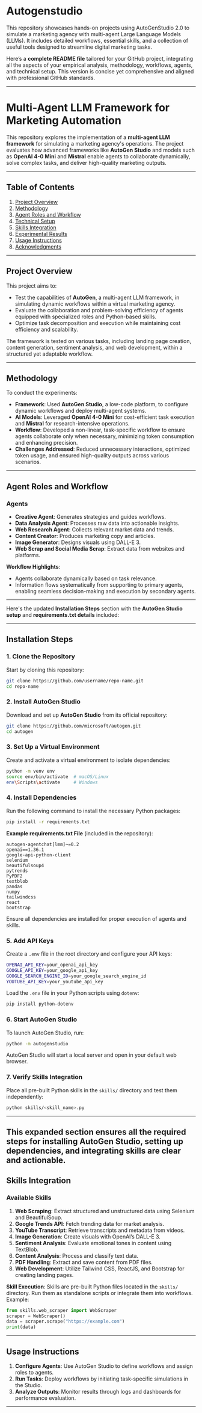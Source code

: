 # Autogenstudio
This repository showcases hands-on projects using AutoGenStudio 2.0 to simulate a marketing agency with multi-agent Large Language Models (LLMs). It includes detailed workflows, essential skills, and a collection of useful tools designed to streamline digital marketing tasks. 

Here’s a **complete README file** tailored for your GitHub project, integrating all the aspects of your empirical analysis, methodology, workflows, agents, and technical setup. This version is concise yet comprehensive and aligned with professional GitHub standards.  

---

# **Multi-Agent LLM Framework for Marketing Automation**  

This repository explores the implementation of a **multi-agent LLM framework** for simulating a marketing agency's operations. The project evaluates how advanced frameworks like **AutoGen Studio** and models such as **OpenAI 4-0 Mini** and **Mistral** enable agents to collaborate dynamically, solve complex tasks, and deliver high-quality marketing outputs.  

---

## **Table of Contents**  
1. [Project Overview](#project-overview)  
2. [Methodology](#methodology)  
3. [Agent Roles and Workflow](#agent-roles-and-workflow)  
4. [Technical Setup](#technical-setup)  
5. [Skills Integration](#skills-integration)  
6. [Experimental Results](#experimental-results)  
7. [Usage Instructions](#usage-instructions)  
8. [Acknowledgments](#acknowledgments)  

---

## **Project Overview**  

This project aims to:  
- Test the capabilities of **AutoGen**, a multi-agent LLM framework, in simulating dynamic workflows within a virtual marketing agency.  
- Evaluate the collaboration and problem-solving efficiency of agents equipped with specialized roles and Python-based skills.  
- Optimize task decomposition and execution while maintaining cost efficiency and scalability.  

The framework is tested on various tasks, including landing page creation, content generation, sentiment analysis, and web development, within a structured yet adaptable workflow.  

---

## **Methodology**  

To conduct the experiments:  
- **Framework**: Used **AutoGen Studio**, a low-code platform, to configure dynamic workflows and deploy multi-agent systems.  
- **AI Models**: Leveraged **OpenAI 4-0 Mini** for cost-efficient task execution and **Mistral** for research-intensive operations.  
- **Workflow**: Developed a non-linear, task-specific workflow to ensure agents collaborate only when necessary, minimizing token consumption and enhancing precision.  
- **Challenges Addressed**: Reduced unnecessary interactions, optimized token usage, and ensured high-quality outputs across various scenarios.  

---

## **Agent Roles and Workflow**  

### **Agents**  
- **Creative Agent**: Generates strategies and guides workflows.  
- **Data Analysis Agent**: Processes raw data into actionable insights.  
- **Web Research Agent**: Collects relevant market data and trends.  
- **Content Creator**: Produces marketing copy and articles.  
- **Image Generator**: Designs visuals using DALL-E 3.  
- **Web Scrap and Social Media Scrap**: Extract data from websites and platforms.  

**Workflow Highlights**:  
- Agents collaborate dynamically based on task relevance.  
- Information flows systematically from supporting to primary agents, enabling seamless decision-making and execution by secondary agents.  

---
Here's the updated **Installation Steps** section with the **AutoGen Studio setup** and **requirements.txt details** included:  

---

## **Installation Steps**  

### **1. Clone the Repository**  
Start by cloning this repository:  
```bash  
git clone https://github.com/username/repo-name.git  
cd repo-name  
```  

### **2. Install AutoGen Studio**  
Download and set up **AutoGen Studio** from its official repository:  
```bash  
git clone https://github.com/microsoft/autogen.git  
cd autogen  
```  

### **3. Set Up a Virtual Environment**  
Create and activate a virtual environment to isolate dependencies:  
```bash  
python -m venv env  
source env/bin/activate  # macOS/Linux  
env\Scripts\activate     # Windows  
```  

### **4. Install Dependencies**  
Run the following command to install the necessary Python packages:  
```bash  
pip install -r requirements.txt  
```  

**Example requirements.txt File** (included in the repository):  
```text  
autogen-agentchat[lmm]~=0.2  
openai==1.36.1  
google-api-python-client  
selenium  
beautifulsoup4  
pytrends  
PyPDF2  
textblob  
pandas  
numpy  
tailwindcss  
react  
bootstrap  
```  

Ensure all dependencies are installed for proper execution of agents and skills.  

### **5. Add API Keys**  
Create a `.env` file in the root directory and configure your API keys:  
```bash  
OPENAI_API_KEY=your_openai_api_key  
GOOGLE_API_KEY=your_google_api_key  
GOOGLE_SEARCH_ENGINE_ID=your_google_search_engine_id  
YOUTUBE_API_KEY=your_youtube_api_key  
```  

Load the `.env` file in your Python scripts using `dotenv`:  
```bash  
pip install python-dotenv  
```  

### **6. Start AutoGen Studio**  
To launch AutoGen Studio, run:  
```bash  
python -m autogenstudio  
```  

AutoGen Studio will start a local server and open in your default web browser.  

### **7. Verify Skills Integration**  
Place all pre-built Python skills in the `skills/` directory and test them independently:  
```bash  
python skills/<skill_name>.py  
```  

---

This expanded section ensures all the required steps for installing **AutoGen Studio**, setting up dependencies, and integrating skills are clear and actionable.
---

## **Skills Integration**  

### **Available Skills**  
1. **Web Scraping**: Extract structured and unstructured data using Selenium and BeautifulSoup.  
2. **Google Trends API**: Fetch trending data for market analysis.  
3. **YouTube Transcript**: Retrieve transcripts and metadata from videos.  
4. **Image Generation**: Create visuals with OpenAI’s DALL-E 3.  
5. **Sentiment Analysis**: Evaluate emotional tones in content using TextBlob.  
6. **Content Analysis**: Process and classify text data.  
7. **PDF Handling**: Extract and save content from PDF files.  
8. **Web Development**: Utilize Tailwind CSS, ReactJS, and Bootstrap for creating landing pages.  

**Skill Execution**: Skills are pre-built Python files located in the `skills/` directory. Run them as standalone scripts or integrate them into workflows. Example:  
```python  
from skills.web_scraper import WebScraper  
scraper = WebScraper()  
data = scraper.scrape("https://example.com")  
print(data)  
```  

---

## **Usage Instructions**  

1. **Configure Agents**: Use AutoGen Studio to define workflows and assign roles to agents.  
2. **Run Tasks**: Deploy workflows by initiating task-specific simulations in the Studio.  
3. **Analyze Outputs**: Monitor results through logs and dashboards for performance evaluation.  

---
